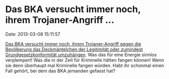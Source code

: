 Das BKA versucht immer noch, ihrem Trojaner-Angriff \...
========================================================

Date: 2013-03-08 15:11:57

[Das BKA versucht immer noch, ihrem Trojaner-Angriff gegen die
Bevölkerung das Deckmäntelchen der Legitimität oder zumindest
Grundgesetzkonformität
umzuhängen](https://netzpolitik.org/2013/leistungsbeschreibung-wie-das-bundeskriminalamt-versucht-die-quellen-tku-gesetzeskonform-zu-machen/).
Was das für eine Energie sinnlos verplempert! Was die in der Zeit für
Kriminelle hätten fangen können! Wenn sie denn überhaupt mal Kriminelle
fangen würden. Habt ihr schonmal einen Fall gehört, bei dem das BKA
jemanden gefasst hat?

